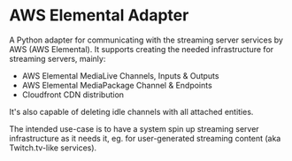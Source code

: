 # AWS Elemental Adapter

A Python adapter for communicating with the streaming server services by AWS (AWS Elemental). It supports creating the needed infrastructure for streaming servers, mainly:
- AWS Elemental MediaLive Channels, Inputs & Outputs
- AWS Elemental MediaPackage Channel & Endpoints
- Cloudfront CDN distribution

It's also capable of deleting idle channels with all attached entities.

The intended use-case is to have a system spin up streaming server infrastructure as it needs it, eg. for user-generated streaming content (aka Twitch.tv-like services).
